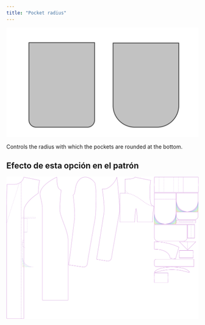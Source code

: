 ```yaml
---
title: "Pocket radius"
---
```


![Pocket radius](pocketradius.svg)

Controls the radius with which the pockets are rounded at the bottom.

## Efecto de esta opción en el patrón

![This image shows the effect of this option by superimposing several variants that have a different value for this option](carlita_pocketradius_sample.svg "Effect of this option on the pattern")
